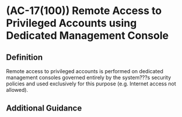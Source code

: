 
# (AC-17(100)) Remote Access to Privileged Accounts using Dedicated Management Console

## Definition

Remote access to privileged accounts is performed on dedicated management consoles governed entirely by the system???s security policies and used exclusively for this purpose (e.g. Internet access not allowed).

## Additional Guidance


